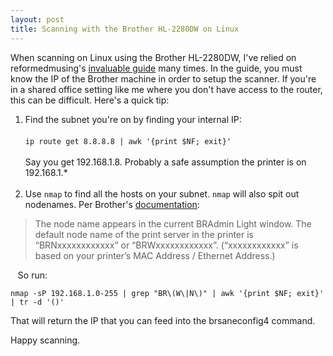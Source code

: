```yaml
---
layout: post
title: Scanning with the Brother HL-2280DW on Linux
---
```


When scanning on Linux using the Brother HL-2280DW, I've relied on reformedmusing's [invaluable guide](https://reformedmusings.wordpress.com/2013/01/26/setting-up-a-brother-hl-2280dw-in-ubuntu-12-10/) many times. In the guide, you must know the IP of the Brother machine in order to setup the scanner. If you're in a shared office setting like me where you don't have access to the router, this can be difficult. Here's a quick tip:

1.  Find the subnet you're on by finding your internal IP: <br/><br/> 
```ip route get 8.8.8.8 | awk '{print $NF; exit}'```<br/><br/>Say you get 192.168.1.8. Probably a safe assumption the printer is on 192.168.1.* <br/><br/>
2.  Use `nmap` to find all the hosts on your subnet. `nmap` will also spit out nodenames. Per Brother's [documentation](https://www.brother-usa.com/VirData/Content/en-US%5CLabelPrinters%5CConsumer%5CNetworkUsersManual%5CNUG_QL710W_720NW_EN.pdf):

>The node name appears in the current BRAdmin Light window. The default node name of the print server
in the printer is “BRNxxxxxxxxxxxx” or “BRWxxxxxxxxxxxx”. (“xxxxxxxxxxxx” is based on your printer’s
MAC Address / Ethernet Address.)

&nbsp;&nbsp;&nbsp;So run:

```nmap -sP 192.168.1.0-255 | grep "BR\(W\|N\)" | awk '{print $NF; exit}' | tr -d '()'```

That will return the IP that you can feed into the brsaneconfig4 command. 

Happy scanning.
